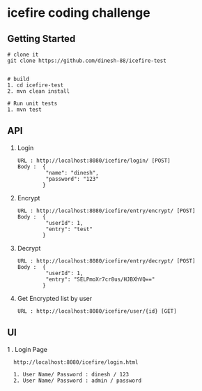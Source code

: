 # icefire coding  challenge

Getting Started
---------------

```
# clone it
git clone https://github.com/dinesh-88/icefire-test


# build 
1. cd icefire-test
2. mvn clean install

# Run unit tests
1. mvn test
```

## API

1. Login  
    ```
    URL : http://localhost:8080/icefire/login/ [POST]
    Body :  {
             "name": "dinesh",
             "password": "123"
            }          
    ```
2. Encrypt  

    ```
    URL : http://localhost:8080/icefire/entry/encrypt/ [POST]
    Body :  {
             "userId": 1,
             "entry": "test"
            }          
    ```  
3. Decrypt  

    ```
    URL : http://localhost:8080/icefire/entry/decrypt/ [POST]
    Body :  {
             "userId": 1,
             "entry": "SELPmoXr7cr8us/HJBXhVQ=="
            }          
    ```      
4. Get Encrypted list by user  

    ```
    URL : http://localhost:8080/icefire/user/{id} [GET]       
    ```    
    
## UI

1 . Login Page 

      http://localhost:8080/icefire/login.html
      
      1. User Name/ Password : dinesh / 123
      2. User Name/ Password : admin / password
       
      
  